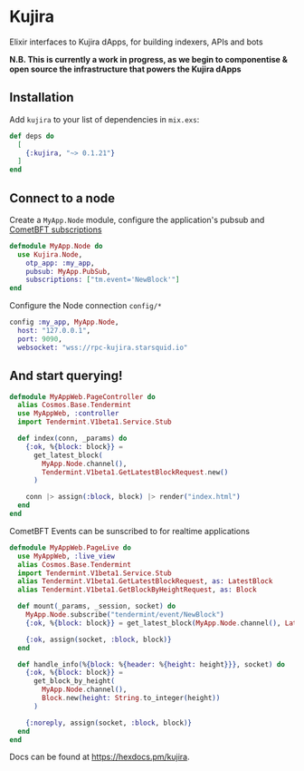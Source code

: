 # Kujira

Elixir interfaces to Kujira dApps, for building indexers, APIs and bots

**N.B. This is currently a work in progress, as we begin to componentise & open source the infrastructure that powers the Kujira dApps**

## Installation

Add `kujira` to your list of dependencies in `mix.exs`:

```elixir
def deps do
  [
    {:kujira, "~> 0.1.21"}
  ]
end
```

## Connect to a node

Create a `MyApp.Node` module, configure the application's pubsub and [CometBFT subscriptions](https://docs.cometbft.com/v0.38/core/subscription)

```elixir
defmodule MyApp.Node do
  use Kujira.Node,
    otp_app: :my_app,
    pubsub: MyApp.PubSub,
    subscriptions: ["tm.event='NewBlock'"]
end

```

Configure the Node connection `config/*`

```elixir
config :my_app, MyApp.Node,
  host: "127.0.0.1",
  port: 9090,
  websocket: "wss://rpc-kujira.starsquid.io"
```

## And start querying!

```elixir
defmodule MyAppWeb.PageController do
  alias Cosmos.Base.Tendermint
  use MyAppWeb, :controller
  import Tendermint.V1beta1.Service.Stub

  def index(conn, _params) do
    {:ok, %{block: block}} =
      get_latest_block(
        MyApp.Node.channel(),
        Tendermint.V1beta1.GetLatestBlockRequest.new()
      )

    conn |> assign(:block, block) |> render("index.html")
  end
end
```

CometBFT Events can be sunscribed to for realtime applications

```elixir
defmodule MyAppWeb.PageLive do
  use MyAppWeb, :live_view
  alias Cosmos.Base.Tendermint
  import Tendermint.V1beta1.Service.Stub
  alias Tendermint.V1beta1.GetLatestBlockRequest, as: LatestBlock
  alias Tendermint.V1beta1.GetBlockByHeightRequest, as: Block

  def mount(_params, _session, socket) do
    MyApp.Node.subscribe("tendermint/event/NewBlock")
    {:ok, %{block: block}} = get_latest_block(MyApp.Node.channel(), LatestBlock.new())

    {:ok, assign(socket, :block, block)}
  end

  def handle_info(%{block: %{header: %{height: height}}}, socket) do
    {:ok, %{block: block}} =
      get_block_by_height(
        MyApp.Node.channel(),
        Block.new(height: String.to_integer(height))
      )

    {:noreply, assign(socket, :block, block)}
  end
end

```

Docs can be found at <https://hexdocs.pm/kujira>.
